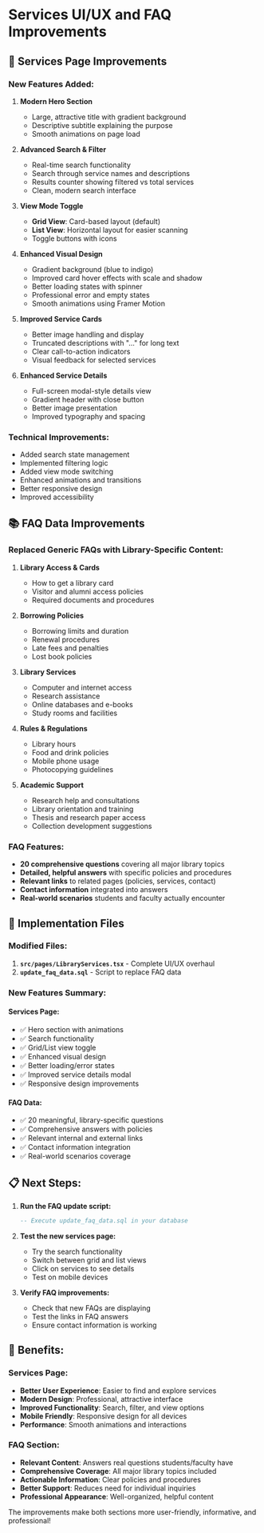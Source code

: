 # Services UI/UX and FAQ Improvements

## 🎨 Services Page Improvements

### New Features Added:
1. **Modern Hero Section**
   - Large, attractive title with gradient background
   - Descriptive subtitle explaining the purpose
   - Smooth animations on page load

2. **Advanced Search & Filter**
   - Real-time search functionality
   - Search through service names and descriptions
   - Results counter showing filtered vs total services
   - Clean, modern search interface

3. **View Mode Toggle**
   - **Grid View**: Card-based layout (default)
   - **List View**: Horizontal layout for easier scanning
   - Toggle buttons with icons

4. **Enhanced Visual Design**
   - Gradient background (blue to indigo)
   - Improved card hover effects with scale and shadow
   - Better loading states with spinner
   - Professional error and empty states
   - Smooth animations using Framer Motion

5. **Improved Service Cards**
   - Better image handling and display
   - Truncated descriptions with "..." for long text
   - Clear call-to-action indicators
   - Visual feedback for selected services

6. **Enhanced Service Details**
   - Full-screen modal-style details view
   - Gradient header with close button
   - Better image presentation
   - Improved typography and spacing

### Technical Improvements:
- Added search state management
- Implemented filtering logic
- Added view mode switching
- Enhanced animations and transitions
- Better responsive design
- Improved accessibility

## 📚 FAQ Data Improvements

### Replaced Generic FAQs with Library-Specific Content:

1. **Library Access & Cards**
   - How to get a library card
   - Visitor and alumni access policies
   - Required documents and procedures

2. **Borrowing Policies**
   - Borrowing limits and duration
   - Renewal procedures
   - Late fees and penalties
   - Lost book policies

3. **Library Services**
   - Computer and internet access
   - Research assistance
   - Online databases and e-books
   - Study rooms and facilities

4. **Rules & Regulations**
   - Library hours
   - Food and drink policies
   - Mobile phone usage
   - Photocopying guidelines

5. **Academic Support**
   - Research help and consultations
   - Library orientation and training
   - Thesis and research paper access
   - Collection development suggestions

### FAQ Features:
- **20 comprehensive questions** covering all major library topics
- **Detailed, helpful answers** with specific policies and procedures
- **Relevant links** to related pages (policies, services, contact)
- **Contact information** integrated into answers
- **Real-world scenarios** students and faculty actually encounter

## 🚀 Implementation Files

### Modified Files:
1. **`src/pages/LibraryServices.tsx`** - Complete UI/UX overhaul
2. **`update_faq_data.sql`** - Script to replace FAQ data

### New Features Summary:

#### Services Page:
- ✅ Hero section with animations
- ✅ Search functionality
- ✅ Grid/List view toggle
- ✅ Enhanced visual design
- ✅ Better loading/error states
- ✅ Improved service details modal
- ✅ Responsive design improvements

#### FAQ Data:
- ✅ 20 meaningful, library-specific questions
- ✅ Comprehensive answers with policies
- ✅ Relevant internal and external links
- ✅ Contact information integration
- ✅ Real-world scenarios coverage

## 📋 Next Steps:

1. **Run the FAQ update script:**
   ```sql
   -- Execute update_faq_data.sql in your database
   ```

2. **Test the new services page:**
   - Try the search functionality
   - Switch between grid and list views
   - Click on services to see details
   - Test on mobile devices

3. **Verify FAQ improvements:**
   - Check that new FAQs are displaying
   - Test the links in FAQ answers
   - Ensure contact information is working

## 🎯 Benefits:

### Services Page:
- **Better User Experience**: Easier to find and explore services
- **Modern Design**: Professional, attractive interface
- **Improved Functionality**: Search, filter, and view options
- **Mobile Friendly**: Responsive design for all devices
- **Performance**: Smooth animations and interactions

### FAQ Section:
- **Relevant Content**: Answers real questions students/faculty have
- **Comprehensive Coverage**: All major library topics included
- **Actionable Information**: Clear policies and procedures
- **Better Support**: Reduces need for individual inquiries
- **Professional Appearance**: Well-organized, helpful content

The improvements make both sections more user-friendly, informative, and professional!